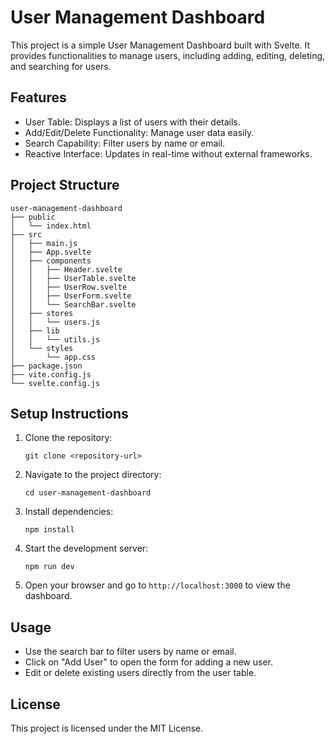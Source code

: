 # User Management Dashboard

This project is a simple User Management Dashboard built with Svelte. It provides functionalities to manage users, including adding, editing, deleting, and searching for users.

## Features

- User Table: Displays a list of users with their details.
- Add/Edit/Delete Functionality: Manage user data easily.
- Search Capability: Filter users by name or email.
- Reactive Interface: Updates in real-time without external frameworks.

## Project Structure

```
user-management-dashboard
├── public
│   └── index.html
├── src
│   ├── main.js
│   ├── App.svelte
│   ├── components
│   │   ├── Header.svelte
│   │   ├── UserTable.svelte
│   │   ├── UserRow.svelte
│   │   ├── UserForm.svelte
│   │   └── SearchBar.svelte
│   ├── stores
│   │   └── users.js
│   ├── lib
│   │   └── utils.js
│   └── styles
│       └── app.css
├── package.json
├── vite.config.js
└── svelte.config.js
```

## Setup Instructions

1. Clone the repository:
   ```
   git clone <repository-url>
   ```

2. Navigate to the project directory:
   ```
   cd user-management-dashboard
   ```

3. Install dependencies:
   ```
   npm install
   ```

4. Start the development server:
   ```
   npm run dev
   ```

5. Open your browser and go to `http://localhost:3000` to view the dashboard.

## Usage

- Use the search bar to filter users by name or email.
- Click on "Add User" to open the form for adding a new user.
- Edit or delete existing users directly from the user table.

## License

This project is licensed under the MIT License.